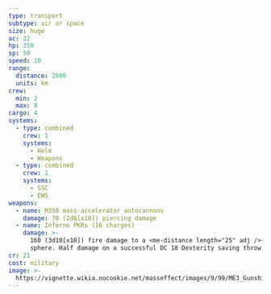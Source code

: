 ```yaml
---
type: transport
subtype: air or space
size: huge
ac: 22
hp: 350
sp: 50
speed: 10
range:
  distance: 2000
  units: km
crew:
  min: 2
  max: 8
cargo: 4
systems:
  - type: combined
    crew: 1
    systems:
      - Helm
      - Weapons
  - type: combined
    crew: 1
    systems:
      - SSC
      - EWS
weapons:
  - name: M350 mass-accelerator autocannons
    damage: 70 (2d6[x10]) piercing damage
  - name: Inferno PKRs (16 charges)
    damage: >-
      160 (3d10[x10]) fire damage to a <me-distance length="25" adj />-radius
      sphere. Half damage on a successful DC 18 Dexterity saving throw.
cr: 21
cost: military
image: >-
  https://vignette.wikia.nocookie.net/masseffect/images/9/99/ME3_Gunships.png/revision/latest/scale-to-width-down/733?cb=20120412020735
---
```

